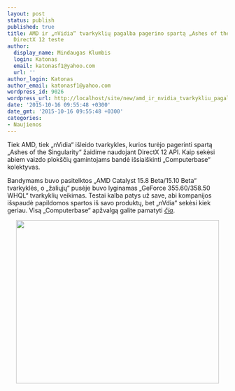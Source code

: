 ```yaml
---
layout: post
status: publish
published: true
title: AMD ir „nVidia“ tvarkyklių pagalba pagerino spartą „Ashes of the Singularity“
  DirectX 12 teste
author:
  display_name: Mindaugas Klumbis
  login: Katonas
  email: katonasf1@yahoo.com
  url: ''
author_login: Katonas
author_email: katonasf1@yahoo.com
wordpress_id: 9026
wordpress_url: http://localhost/site/new/amd_ir_nvidia_tvarkykliu_pagalba_pagerino_sparta_ashes_of_the_singularity_directx_12_teste/
date: '2015-10-16 09:55:48 +0300'
date_gmt: '2015-10-16 09:55:48 +0300'
categories:
- Naujienos
---
```

<p>
	Tiek AMD, tiek &bdquo;nVidia&ldquo; i&scaron;leido tvarkykles, kurios turėjo pagerinti spartą &bdquo;Ashes of the Singularity&ldquo; žaidime naudojant DirectX 12 API. Kaip sekėsi abiem vaizdo plok&scaron;čių gamintojams bandė i&scaron;siai&scaron;kinti &bdquo;Computerbase&ldquo; kolektyvas.</p>
<p>
	Bandymams buvo pasitelktos &bdquo;AMD Catalyst 15.8 Beta/15.10 Beta&ldquo; tvarkyklės, o &bdquo;žaliųjų&ldquo; pusėje buvo lyginamas &bdquo;GeForce 355.60/358.50 WHQL&ldquo; tvarkyklių veikimas. Testai kalba patys už save, abi kompanijos i&scaron;spaudė papildomos spartos i&scaron; savo produktų, bet &bdquo;nVdia&ldquo; sekėsi kiek geriau. Visą &bdquo;Computerbase&ldquo; apžvalgą galite pamatyti <em><a href="http://www.computerbase.de/2015-10/ashes-of-the-singularity-neue-directx-12-benchmarks-mit-amd-und-nvidia/#diagramm-ashes-of-the-singularity-directx-12-1920-1080">čia</a></em>.</p>
<p style="text-align: center;">
	<a href="http://www.computerbase.de/2015-10/ashes-of-the-singularity-neue-directx-12-benchmarks-mit-amd-und-nvidia/#diagramm-ashes-of-the-singularity-directx-12-1920-1080"><img alt="" src="http://technews.lt/userfiles/ashes of the singularity dx12 new driver.PNG" style="width: 464px; height: 373px;" /></a></p>
